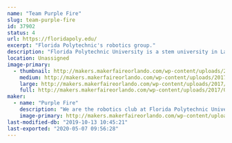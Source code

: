 ```yaml
---
name: "Team Purple Fire"
slug: team-purple-fire
id: 37902
status: 4
url: https://floridapoly.edu/
excerpt: "Florida Polytechnic's robotics group."
description: "Florida Polytechnic University is a stem university in Lakeland that does not have any sports teams but wants to have the best competitive robots out there."
location: Unassigned
image-primary:
  - thumbnail: http://makers.makerfaireorlando.com/wp-content/uploads/2017/09/IMG_2544-1-150x150.png
    medium: http://makers.makerfaireorlando.com/wp-content/uploads/2017/09/IMG_2544-1.png
    large: http://makers.makerfaireorlando.com/wp-content/uploads/2017/09/IMG_2544-1.png
    full: http://makers.makerfaireorlando.com/wp-content/uploads/2017/09/IMG_2544-1.png
maker:
  - name: "Purple Fire"
    description: "We are the robotics club at Florida Polytechnic University."
    image-primary: http://makers.makerfaireorlando.com/wp-content/uploads/2017/09/IMG_2544.png
last-modified-db: "2019-10-13 10:45:21"
last-exported: "2020-05-07 09:56:28"
---
```

